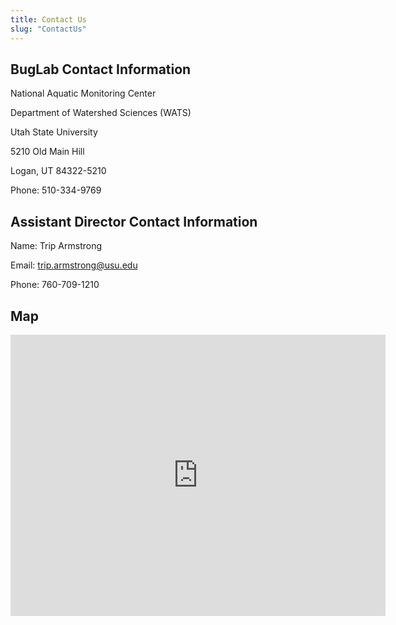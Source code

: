 ```yaml
---
title: Contact Us
slug: "ContactUs"
---
```


## BugLab Contact Information

National Aquatic Monitoring Center

Department of Watershed Sciences (WATS)

Utah State University

5210 Old Main Hill

Logan, UT 84322-5210

Phone: 510-334-9769

## Assistant Director Contact Information

Name: Trip Armstrong

Email: trip.armstrong@usu.edu

Phone: 760-709-1210

## Map

<iframe src="https://www.google.com/maps/embed?pb=!1m18!1m12!1m3!1d2976.956094787469!2d-111.81246318370825!3d41.74303987923304!2m3!1f0!2f0!3f0!3m2!1i1024!2i768!4f13.1!3m3!1m2!1s0x87547c2bae170c09%3A0xe44eef19a465f6c9!2sNational%20Aquatic%20Monitoring%20Center!5e0!3m2!1sen!2sca!4v1642022050744!5m2!1sen!2sca" width="600" height="450" style="border:0;" allowfullscreen="" loading="lazy"></iframe>
